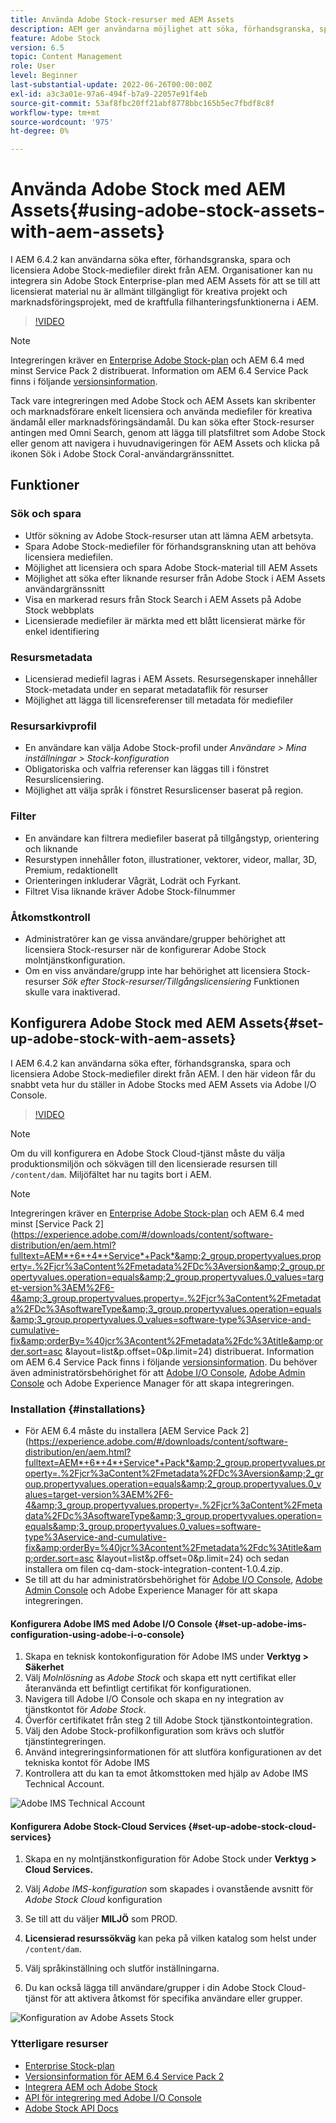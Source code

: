 ```yaml
---
title: Använda Adobe Stock-resurser med AEM Assets
description: AEM ger användarna möjlighet att söka, förhandsgranska, spara och licensiera Adobe Stock-resurser direkt från AEM. Organisationer kan nu integrera sin Adobe Stock Enterprise-plan med AEM Assets för att se till att licensierat material nu är allmänt tillgängligt för kreativa projekt och marknadsföringsprojekt, med de kraftfulla filhanteringsfunktionerna i AEM.
feature: Adobe Stock
version: 6.5
topic: Content Management
role: User
level: Beginner
last-substantial-update: 2022-06-26T00:00:00Z
exl-id: a3c3a01e-97a6-494f-b7a9-22057e91f4eb
source-git-commit: 53af8fbc20ff21abf8778bbc165b5ec7fbdf8c8f
workflow-type: tm+mt
source-wordcount: '975'
ht-degree: 0%

---
```


# Använda Adobe Stock med AEM Assets{#using-adobe-stock-assets-with-aem-assets}

I AEM 6.4.2 kan användarna söka efter, förhandsgranska, spara och licensiera Adobe Stock-mediefiler direkt från AEM. Organisationer kan nu integrera sin Adobe Stock Enterprise-plan med AEM Assets för att se till att licensierat material nu är allmänt tillgängligt för kreativa projekt och marknadsföringsprojekt, med de kraftfulla filhanteringsfunktionerna i AEM.

>[!VIDEO](https://video.tv.adobe.com/v/24678?quality=12&learn=on)

>[!NOTE]
>
>Integreringen kräver en [Enterprise Adobe Stock-plan](https://landing.adobe.com/en/na/products/creative-cloud/ctir-4625-stock-for-enterprise/index.html) och AEM 6.4 med minst Service Pack 2 distribuerat. Information om AEM 6.4 Service Pack finns i följande [versionsinformation](https://helpx.adobe.com/experience-manager/6-4/release-notes/sp-release-notes.html).

Tack vare integreringen med Adobe Stock och AEM Assets kan skribenter och marknadsförare enkelt licensiera och använda mediefiler för kreativa ändamål eller marknadsföringsändamål. Du kan söka efter Stock-resurser antingen med Omni Search, genom att lägga till platsfiltret som Adobe Stock eller genom att navigera i huvudnavigeringen för AEM Assets och klicka på ikonen Sök i Adobe Stock Coral-användargränssnittet.

## Funktioner

### Sök och spara

* Utför sökning av Adobe Stock-resurser utan att lämna AEM arbetsyta.
* Spara Adobe Stock-mediefiler för förhandsgranskning utan att behöva licensiera mediefilen.
* Möjlighet att licensiera och spara Adobe Stock-material till AEM Assets
* Möjlighet att söka efter liknande resurser från Adobe Stock i AEM Assets användargränssnitt
* Visa en markerad resurs från Stock Search i AEM Assets på Adobe Stock webbplats
* Licensierade mediefiler är märkta med ett blått licensierat märke för enkel identifiering

### Resursmetadata

* Licensierad mediefil lagras i AEM Assets. Resursegenskaper innehåller Stock-metadata under en separat metadataflik för resurser
* Möjlighet att lägga till licensreferenser till metadata för mediefiler

### Resursarkivprofil

* En användare kan välja Adobe Stock-profil under *Användare > Mina inställningar > Stock-konfiguration*
* Obligatoriska och valfria referenser kan läggas till i fönstret Resurslicensiering.
* Möjlighet att välja språk i fönstret Resurslicenser baserat på region.

### Filter

* En användare kan filtrera mediefiler baserat på tillgångstyp, orientering och liknande
* Resurstypen innehåller foton, illustrationer, vektorer, videor, mallar, 3D, Premium, redaktionellt
* Orienteringen inkluderar Vågrät, Lodrät och Fyrkant.
* Filtret Visa liknande kräver Adobe Stock-filnummer

### Åtkomstkontroll

* Administratörer kan ge vissa användare/grupper behörighet att licensiera Stock-resurser när de konfigurerar Adobe Stock molntjänstkonfiguration.
* Om en viss användare/grupp inte har behörighet att licensiera Stock-resurser *Sök efter Stock-resurser/Tillgångslicensiering* Funktionen skulle vara inaktiverad.

## Konfigurera Adobe Stock med AEM Assets{#set-up-adobe-stock-with-aem-assets}

I AEM 6.4.2 kan användarna söka efter, förhandsgranska, spara och licensiera Adobe Stock-mediefiler direkt från AEM. I den här videon får du snabbt veta hur du ställer in Adobe Stocks med AEM Assets via Adobe I/O Console.

>[!VIDEO](https://video.tv.adobe.com/v/25043?quality=12&learn=on)

>[!NOTE]
>
>Om du vill konfigurera en Adobe Stock Cloud-tjänst måste du välja produktionsmiljön och sökvägen till den licensierade resursen till `/content/dam`. Miljöfältet har nu tagits bort i AEM.

>[!NOTE]
>
>Integreringen kräver en [Enterprise Adobe Stock-plan](https://landing.adobe.com/en/na/products/creative-cloud/ctir-4625-stock-for-enterprise/index.html) och AEM 6.4 med minst [Service Pack 2](https://experience.adobe.com/#/downloads/content/software-distribution/en/aem.html?fulltext=AEM*+6*+4*+Service*+Pack*&amp;2_group.propertyvalues.property=.%2Fjcr%3aContent%2Fmetadata%2FDc%3Aversion&amp;2_group.propertyvalues.operation=equals&amp;2_group.propertyvalues.0_values=target-version%3AEM%2F6-4&amp;3_group.propertyvalues.property=.%2Fjcr%3aContent%2Fmetadata%2FDc%3AsoftwareType&amp;3_group.propertyvalues.operation=equals&amp;3_group.propertyvalues.0_values=software-type%3Aservice-and-cumulative-fix&amp;orderBy=%40jcr%3Acontent%2Fmetadata%2Fdc%3Atitle&amp;order.sort=asc &amp;layout=list&amp;p.offset=0&amp;p.limit=24) distribuerat. Information om AEM 6.4 Service Pack finns i följande [versionsinformation](https://helpx.adobe.com/experience-manager/6-4/release-notes/sp-release-notes.html). Du behöver även administratörsbehörighet för att [Adobe I/O Console](https://console.adobe.io/), [Adobe Admin Console](https://adminconsole.adobe.com/) och Adobe Experience Manager för att skapa integreringen.

### Installation {#installations}

* För AEM 6.4 måste du installera [AEM Service Pack 2](https://experience.adobe.com/#/downloads/content/software-distribution/en/aem.html?fulltext=AEM*+6*+4*+Service*+Pack*&amp;2_group.propertyvalues.property=.%2Fjcr%3aContent%2Fmetadata%2FDc%3Aversion&amp;2_group.propertyvalues.operation=equals&amp;2_group.propertyvalues.0_values=target-version%3AEM%2F6-4&amp;3_group.propertyvalues.property=.%2Fjcr%3aContent%2Fmetadata%2FDc%3AsoftwareType&amp;3_group.propertyvalues.operation=equals&amp;3_group.propertyvalues.0_values=software-type%3Aservice-and-cumulative-fix&amp;orderBy=%40jcr%3Acontent%2Fmetadata%2Fdc%3Atitle&amp;order.sort=asc &amp;layout=list&amp;p.offset=0&amp;p.limit=24) och sedan installera om filen cq-dam-stock-integration-content-1.0.4.zip.
* Se till att du har administratörsbehörighet för [Adobe I/O Console](https://console.adobe.io/), [Adobe Admin Console](https://adminconsole.adobe.com/) och Adobe Experience Manager för att skapa integreringen.

#### Konfigurera Adobe IMS med Adobe I/O Console {#set-up-adobe-ims-configuration-using-adobe-i-o-console}

1. Skapa en teknisk kontokonfiguration för Adobe IMS under **Verktyg > Säkerhet**
2. Välj *Molnlösning* as *Adobe Stock* och skapa ett nytt certifikat eller återanvända ett befintligt certifikat för konfigurationen.
3. Navigera till Adobe I/O Console och skapa en ny integration av tjänstkontot för *Adobe Stock*.
4. Överför certifikatet från steg 2 till Adobe Stock tjänstkontointegration.
5. Välj den Adobe Stock-profilkonfiguration som krävs och slutför tjänstintegreringen.
6. Använd integreringsinformationen för att slutföra konfigurationen av det tekniska kontot för Adobe IMS
7. Kontrollera att du kan ta emot åtkomsttoken med hjälp av Adobe IMS Technical Account.

![Adobe IMS Technical Account](assets/screen_shot_2018-10-22at12219pm.png)

#### Konfigurera Adobe Stock-Cloud Services {#set-up-adobe-stock-cloud-services}

1. Skapa en ny molntjänstkonfiguration för Adobe Stock under **Verktyg > Cloud Services.**
2. Välj *Adobe IMS-konfiguration* som skapades i ovanstående avsnitt för *Adobe Stock Cloud* konfiguration

3. Se till att du väljer **MILJÖ** som PROD.
4. **Licensierad resurssökväg** kan peka på vilken katalog som helst under `/content/dam`.
5. Välj språkinställning och slutför inställningarna.
6. Du kan också lägga till användare/grupper i din Adobe Stock Cloud-tjänst för att aktivera åtkomst för specifika användare eller grupper.

![Konfiguration av Adobe Assets Stock](assets/screen_shot_2018-10-22at12425pm.png)

### Ytterligare resurser

* [Enterprise Stock-plan](https://landing.adobe.com/en/na/products/creative-cloud/ctir-4625-stock-for-enterprise/index.html)
* [Versionsinformation för AEM 6.4 Service Pack 2](https://experienceleague.adobe.com/docs/experience-manager-65/release-notes/release-notes.html)
* [Integrera AEM och Adobe Stock](https://experienceleague.adobe.com/docs/experience-manager-65/assets/using/aem-assets-adobe-stock.html)
* [API för integrering med Adobe I/O Console](https://www.adobe.io/apis/cloudplatform/console/authentication/gettingstarted.html)
* [Adobe Stock API Docs](https://www.adobe.io/apis/creativecloud/stock/docs.html)
